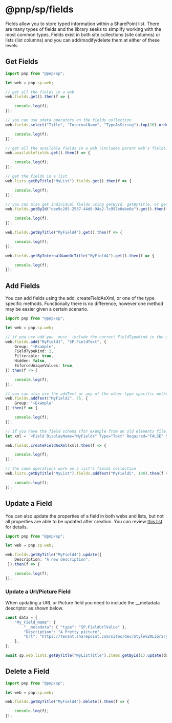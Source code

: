 # @pnp/sp/fields

Fields allow you to store typed information within a SharePoint list. There are many types of fields and the library seeks to simplify working with the most common types. Fields exist in both site collections (site columns) or lists (list columns) and you can add/modify/delete them at either of these levels.

## Get Fields

```TypeScript
import pnp from "@pnp/sp";

let web = pnp.sp.web;

// get all the fields in a web
web.fields.get().then(f => {

    console.log(f);
});

// you can use odata operators on the fields collection
web.fields.select("Title", "InternalName", "TypeAsString").top(10).orderBy("Id").get().then(f => {

    console.log(f);
});

// get all the available fields in a web (includes parent web's fields)
web.availablefields.get().then(f => {

    console.log(f);
});

// get the fields in a list
web.lists.getByTitle("MyList").fields.get().then(f => {

    console.log(f);
});

// you can also get individual fields using getById, getByTitle, or getByInternalNameOrTitle
web.fields.getById("dee9c205-2537-44d6-94e2-7c957e6ebe6e").get().then(f => {

    console.log(f);
});

web.fields.getByTitle("MyField4").get().then(f => {

    console.log(f);
});

web.fields.getByInternalNameOrTitle("MyField4").get().then(f => {

    console.log(f);
});
```

## Add Fields

You can add fields using the add, createFieldAsXml, or one of the type specific methods. Functionally there is no difference, however one method may be easier given a certain scenario.

```TypeScript
import pnp from "@pnp/sp";

let web = pnp.sp.web;

// if you use add you _must_ include the correct FieldTypeKind in the extended properties
web.fields.add("MyField1", "SP.FieldText", { 
    Group: "~Example",
    FieldTypeKind: 2,
    Filterable: true,
    Hidden: false,
    EnforceUniqueValues: true,
}).then(f => {

    console.log(f);
});

// you can also use the addText or any of the other type specific methods on the collection
web.fields.addText("MyField2", 75, { 
    Group: "~Example"
}).then(f => {

    console.log(f);
});

// if you have the field schema (for example from an old elements file) you can use createFieldAsXml
let xml = `<Field DisplayName="MyField4" Type="Text" Required="FALSE" StaticName="MyField4" Name="MyField4" MaxLength="125" Group="~Example" />`;

web.fields.createFieldAsXml(xml).then(f => {

    console.log(f);
});

// the same operations work on a list's fields collection
web.lists.getByTitle("MyList").fields.addText("MyField5", 100).then(f => {

    console.log(f);
});
```

## Update a Field

You can also update the properties of a field in both webs and lists, but not all properties are able to be updated after creation. You can review [this list](https://msdn.microsoft.com/en-us/library/office/dn600182.aspx#bk_FieldProperties) for details.

```TypeScript
import pnp from "@pnp/sp";

let web = pnp.sp.web;

web.fields.getByTitle("MyField4").update({ 
    Description: "A new description",
 }).then(f => {

    console.log(f);
});
```

### Update a Url/Picture Field

When updating a URL or Picture field you need to include the __metadata descriptor as shown below.

```TypeScript
const data = {
    "My_Field_Name": {
        "__metadata": { "type": "SP.FieldUrlValue" },
        "Description": "A Pretty picture",
        "Url": "https://tenant.sharepoint.com/sites/dev/Style%20Library/DSC_0024.JPG",
    },
};

await sp.web.lists.getByTitle("MyListTitle").items.getById(1).update(data);
```

## Delete a Field

```TypeScript
import pnp from "@pnp/sp";

let web = pnp.sp.web;

web.fields.getByTitle("MyField4").delete().then(f => {

    console.log(f);
});
```
